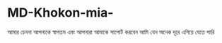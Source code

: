# MD-Khokon-mia-
আমার চেননা আপনাকে স্বাগতম এবং আপনারা আমাকে সাপোর্ট করবেন আমি যেন অনেক দূরে এগিয়ে যেতে পারি
